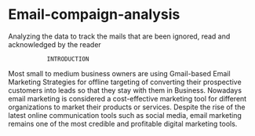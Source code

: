 # Email-compaign-analysis
Analyzing the data to track the mails that are been ignored, read and acknowledged by the reader


               INTRODUCTION
               
               
Most small to medium business owners are using Gmail-based Email Marketing Strategies for offline targeting of converting their prospective customers into leads so that they stay with them in Business. Nowadays email marketing is considered a cost-effective marketing tool for different organizations to market their products or services. Despite the rise of the latest online communication tools such as social media, email marketing remains one of the most credible and profitable digital marketing tools.

